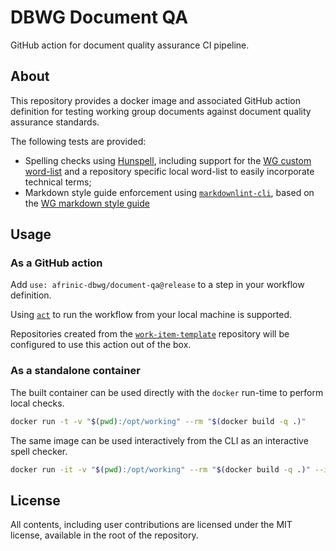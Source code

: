 # DBWG Document QA

GitHub action for document quality assurance CI pipeline.

## About

This repository provides a docker image and associated GitHub action definition
for testing working group documents against document quality assurance standards.

The following tests are provided:

-   Spelling checks using [Hunspell](https://github.com/hunspell/hunspell),
    including support for the [WG custom word-list](https://github.com/afrinic-dbwg/document-qa/blob/master/dictionary)
    and a repository specific local word-list to easily incorporate technical
    terms;
-   Markdown style guide enforcement using
    [`markdownlint-cli`](https://github.com/igorshubovych/markdownlint-cli),
    based on the [WG markdown style guide](https://github.com/afrinic-dbwg/document-qa/blob/master/style-guide.md)

## Usage

### As a GitHub action

Add `use: afrinic-dbwg/document-qa@release` to a step in your workflow
definition.

Using [`act`](https://github.com/nektos/act) to run the workflow from your local
machine is supported.

Repositories created from the [`work-item-template`](https://github.com/afrinic-dbwg/work-item-template)
repository will be configured to use this action out of the box.

### As a standalone container

The built container can be used directly with the `docker` run-time to perform
local checks.

``` sh
docker run -t -v "$(pwd):/opt/working" --rm "$(docker build -q .)"
```

The same image can be used interactively from the CLI as an interactive spell
checker.

``` sh
docker run -it -v "$(pwd):/opt/working" --rm "$(docker build -q .)" --interactive
```

## License

All contents, including user contributions are licensed under the
MIT license, available in the root of the repository.
